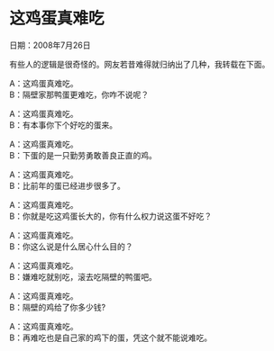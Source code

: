 # 这鸡蛋真难吃

日期：2008年7月26日

有些人的逻辑是很奇怪的。网友若昔难得就归纳出了几种，我转载在下面。

A：这鸡蛋真难吃。  
B：隔壁家那鸭蛋更难吃，你咋不说呢？

A：这鸡蛋真难吃。  
B：有本事你下个好吃的蛋来。

A：这鸡蛋真难吃。  
B：下蛋的是一只勤劳勇敢善良正直的鸡。

A：这鸡蛋真难吃。  
B：比前年的蛋已经进步很多了。

A：这鸡蛋真难吃。  
B：你就是吃这鸡蛋长大的，你有什么权力说这蛋不好吃？

A：这鸡蛋真难吃。  
B：你这么说是什么居心什么目的？

A：这鸡蛋真难吃。  
B：嫌难吃就别吃，滚去吃隔壁的鸭蛋吧。

A：这鸡蛋真难吃。  
B：隔壁的鸡给了你多少钱?

A：这鸡蛋真难吃。  
B：再难吃也是自己家的鸡下的蛋，凭这个就不能说难吃。


